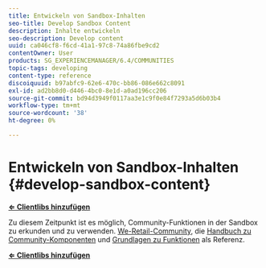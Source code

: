 ```yaml
---
title: Entwickeln von Sandbox-Inhalten
seo-title: Develop Sandbox Content
description: Inhalte entwickeln
seo-description: Develop content
uuid: ca046cf8-f6cd-41a1-97c8-74a86fbe9cd2
contentOwner: User
products: SG_EXPERIENCEMANAGER/6.4/COMMUNITIES
topic-tags: developing
content-type: reference
discoiquuid: b97abfc9-62e6-470c-bb86-086e662c8091
exl-id: ad2bb8d0-d446-4bc0-8e1d-a0ad196cc206
source-git-commit: bd94d3949f0117aa3e1c9f0e84f7293a5d6b03b4
workflow-type: tm+mt
source-wordcount: '38'
ht-degree: 0%

---
```


# Entwickeln von Sandbox-Inhalten {#develop-sandbox-content}

**[⇐ Clientlibs hinzufügen](add-clientlibs.md)**

Zu diesem Zeitpunkt ist es möglich, Community-Funktionen in der Sandbox zu erkunden und zu verwenden. [We-Retail-Community](../../help/sites-developing/we-retail.md), die [Handbuch zu Community-Komponenten](components-guide.md) und [Grundlagen zu Funktionen](essentials.md) als Referenz.

**[⇐ Clientlibs hinzufügen](add-clientlibs.md)**
